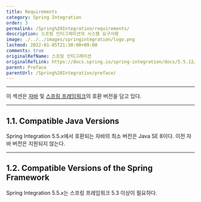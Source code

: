 ```yaml
---
title: Requirements
category: Spring Integration
order: 3
permalink: /Spring%20Integration/requirements/
description: 스프링 인티그레이션의 시스템 요구사항
image: ./../../images/springintegration/logo.png
lastmod: 2022-01-05T21:30:00+09:00
comments: true
originalRefName: 스프링 인티그레이션
originalRefLink: https://docs.spring.io/spring-integration/docs/5.5.12/reference/html/index-single.html#system-requirements
parent: Preface
parentUrl: /Spring%20Integration/preface/
---
```


---

이 섹션은 [자바](https://www.oracle.com/technetwork/java/javase/downloads/index.html) 및 [스프링 프레임워크](https://spring.io/projects/spring-framework)의 호환 버전을 담고 있다.

---

## 1.1. Compatible Java Versions

Spring Integration 5.5.x에서 호환되는 자바의 최소 버전은 Java SE 8이다. 이전 자바 버전은 지원되지 않는다.

---

## 1.2. Compatible Versions of the Spring Framework

Spring Integration 5.5.x는 스프링 프레임워크 5.3 이상이 필요하다.